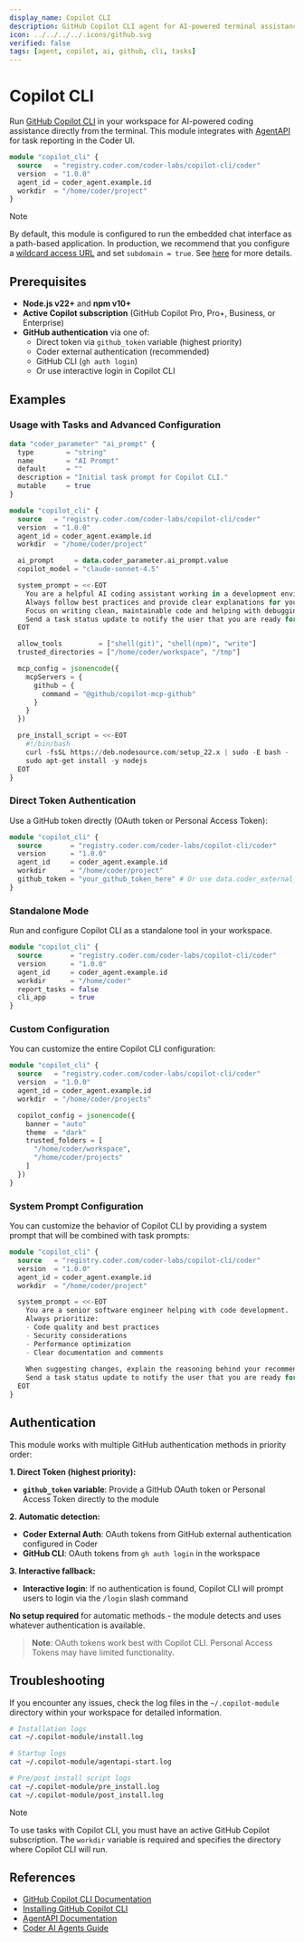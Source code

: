 ```yaml
---
display_name: Copilot CLI
description: GitHub Copilot CLI agent for AI-powered terminal assistance
icon: ../../../../.icons/github.svg
verified: false
tags: [agent, copilot, ai, github, cli, tasks]
---
```


# Copilot CLI

Run [GitHub Copilot CLI](https://docs.github.com/copilot/concepts/agents/about-copilot-cli) in your workspace for AI-powered coding assistance directly from the terminal. This module integrates with [AgentAPI](https://github.com/coder/agentapi) for task reporting in the Coder UI.

```tf
module "copilot_cli" {
  source   = "registry.coder.com/coder-labs/copilot-cli/coder"
  version  = "1.0.0"
  agent_id = coder_agent.example.id
  workdir  = "/home/coder/project"
}
```

> [!NOTE]
> By default, this module is configured to run the embedded chat interface as a path-based application. In production, we recommend that you configure a [wildcard access URL](https://coder.com/docs/admin/setup#wildcard-access-url) and set `subdomain = true`. See [here](https://coder.com/docs/tutorials/best-practices/security-best-practices#disable-path-based-apps) for more details.

## Prerequisites

- **Node.js v22+** and **npm v10+**
- **Active Copilot subscription** (GitHub Copilot Pro, Pro+, Business, or Enterprise)
- **GitHub authentication** via one of:
  - Direct token via `github_token` variable (highest priority)
  - Coder external authentication (recommended)
  - GitHub CLI (`gh auth login`)
  - Or use interactive login in Copilot CLI

## Examples

### Usage with Tasks and Advanced Configuration

```tf
data "coder_parameter" "ai_prompt" {
  type        = "string"
  name        = "AI Prompt"
  default     = ""
  description = "Initial task prompt for Copilot CLI."
  mutable     = true
}

module "copilot_cli" {
  source   = "registry.coder.com/coder-labs/copilot-cli/coder"
  version  = "1.0.0"
  agent_id = coder_agent.example.id
  workdir  = "/home/coder/project"

  ai_prompt     = data.coder_parameter.ai_prompt.value
  copilot_model = "claude-sonnet-4.5"

  system_prompt = <<-EOT
    You are a helpful AI coding assistant working in a development environment.
    Always follow best practices and provide clear explanations for your suggestions.
    Focus on writing clean, maintainable code and helping with debugging tasks.
    Send a task status update to notify the user that you are ready for input, and then wait for user input.
  EOT

  allow_tools         = ["shell(git)", "shell(npm)", "write"]
  trusted_directories = ["/home/coder/workspace", "/tmp"]

  mcp_config = jsonencode({
    mcpServers = {
      github = {
        command = "@github/copilot-mcp-github"
      }
    }
  })

  pre_install_script = <<-EOT
    #!/bin/bash
    curl -fsSL https://deb.nodesource.com/setup_22.x | sudo -E bash -
    sudo apt-get install -y nodejs
  EOT
}
```

### Direct Token Authentication

Use a GitHub token directly (OAuth token or Personal Access Token):

```tf
module "copilot_cli" {
  source       = "registry.coder.com/coder-labs/copilot-cli/coder"
  version      = "1.0.0"
  agent_id     = coder_agent.example.id
  workdir      = "/home/coder/project"
  github_token = "your_github_token_here" # Or use data.coder_external_auth.github.access_token
}
```

### Standalone Mode

Run and configure Copilot CLI as a standalone tool in your workspace.

```tf
module "copilot_cli" {
  source       = "registry.coder.com/coder-labs/copilot-cli/coder"
  version      = "1.0.0"
  agent_id     = coder_agent.example.id
  workdir      = "/home/coder"
  report_tasks = false
  cli_app      = true
}
```

### Custom Configuration

You can customize the entire Copilot CLI configuration:

```tf
module "copilot_cli" {
  source   = "registry.coder.com/coder-labs/copilot-cli/coder"
  version  = "1.0.0"
  agent_id = coder_agent.example.id
  workdir  = "/home/coder/projects"

  copilot_config = jsonencode({
    banner = "auto"
    theme  = "dark"
    trusted_folders = [
      "/home/coder/workspace",
      "/home/coder/projects"
    ]
  })
}
```

### System Prompt Configuration

You can customize the behavior of Copilot CLI by providing a system prompt that will be combined with task prompts:

```tf
module "copilot_cli" {
  source   = "registry.coder.com/coder-labs/copilot-cli/coder"
  version  = "1.0.0"
  agent_id = coder_agent.example.id
  workdir  = "/home/coder/project"

  system_prompt = <<-EOT
    You are a senior software engineer helping with code development.
    Always prioritize:
    - Code quality and best practices
    - Security considerations
    - Performance optimization
    - Clear documentation and comments
    
    When suggesting changes, explain the reasoning behind your recommendations.
    Send a task status update to notify the user that you are ready for input, and then wait for user input.
  EOT
}
```

## Authentication

This module works with multiple GitHub authentication methods in priority order:

**1. Direct Token (highest priority):**

- **`github_token` variable**: Provide a GitHub OAuth token or Personal Access Token directly to the module

**2. Automatic detection:**

- **Coder External Auth**: OAuth tokens from GitHub external authentication configured in Coder
- **GitHub CLI**: OAuth tokens from `gh auth login` in the workspace

**3. Interactive fallback:**

- **Interactive login**: If no authentication is found, Copilot CLI will prompt users to login via the `/login` slash command

**No setup required** for automatic methods - the module detects and uses whatever authentication is available.

> **Note**: OAuth tokens work best with Copilot CLI. Personal Access Tokens may have limited functionality.

## Troubleshooting

If you encounter any issues, check the log files in the `~/.copilot-module` directory within your workspace for detailed information.

```bash
# Installation logs
cat ~/.copilot-module/install.log

# Startup logs
cat ~/.copilot-module/agentapi-start.log

# Pre/post install script logs
cat ~/.copilot-module/pre_install.log
cat ~/.copilot-module/post_install.log
```

> [!NOTE]
> To use tasks with Copilot CLI, you must have an active GitHub Copilot subscription.
> The `workdir` variable is required and specifies the directory where Copilot CLI will run.

## References

- [GitHub Copilot CLI Documentation](https://docs.github.com/en/copilot/concepts/agents/about-copilot-cli)
- [Installing GitHub Copilot CLI](https://docs.github.com/en/copilot/how-tos/set-up/install-copilot-cli)
- [AgentAPI Documentation](https://github.com/coder/agentapi)
- [Coder AI Agents Guide](https://coder.com/docs/tutorials/ai-agents)
